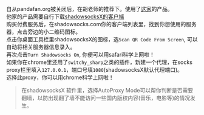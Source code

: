 自从pandafan.org被关闭后，在胡老师的推荐下。使用了[这家](https://shadowsocks.com)的产品。  
他家的产品需要自行下载[shadowsocksX的客户端](https://github.com/shadowsocks/shadowsocks-iOS/releases)  
购买付费服务后，在shadowsocks.com你的客户端列表里，找到你想使用的服务器，点击旁边的小二维码图标。  
点击你桌面工具栏里shadowsocksX的图标，选`Scan QR Code From Screen`, 可以自动将相关服务器信息录入。  
再次点击`Turn Shadowsocks On`, 你便可以用safari科学上网啦！  
如果你在chrome里还用了`switchy_sharp`之类的插件，新建一个代理，在socks proxy栏里填入`127.0.0.1`，端口号填`1080`(shadowsocksX默认代理端口)。  
选择此proxy，你可以用chrome科学上网啦！  

> 在shadowsocksX 软件里，选择AutoProxy Mode可以帮你判断是否需要翻墙，以防出现翻了墙不能访问一些国内版权内容(音乐，电影等)的情况发生。
